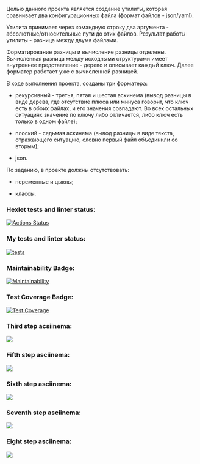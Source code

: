 Целью данного проекта является создание утилиты, которая сравнивает два конфигурационных файла (формат файлов - json/yaml).

Утилита принимает через командную строку два аргумента - абсолютные/относительные пути до этих файлов. Результат работы утилиты - разница между двумя файлами.

Форматирование разницы и вычисление разницы отделены.
Вычисленная разница между исходными структурами имеет внутреннее представление - дерево и описывает каждый ключ. Далее форматер работает уже с вычисленной разницей.

В ходе выполнения проекта, созданы три форматера:
- рекурсивный - третья, пятая и шестая аскинема (вывод разницы в виде дерева, где отсутствие плюса или минуса говорит, что ключ есть в обоих файлах, и его значения совпадают. Во всех остальных ситуациях значение по ключу либо отличается, либо ключ есть только в одном файле);

- плоский - седьмая аскинема (вывод разницы в виде текста, отражающего ситуацию, словно первый файл объединили со вторым);

- json.
 
По заданию, в проекте должны отсутствовать:

- переменные и цыклы;

- классы.

### Hexlet tests and linter status:
[![Actions Status](https://github.com/k1ntsugi1/frontend-project-lvl2/workflows/hexlet-check/badge.svg)](https://github.com/k1ntsugi1/frontend-project-lvl2/actions)
### My tests and linter status:
[![tests](https://github.com/k1ntsugi1/frontend-project-lvl2/actions/workflows/tests.yml/badge.svg?event=push)](https://github.com/k1ntsugi1/frontend-project-lvl2/actions/workflows/tests.yml)
### Maintainability Badge:
[![Maintainability](https://api.codeclimate.com/v1/badges/5fcc78e31b3234360ec4/maintainability)](https://codeclimate.com/github/k1ntsugi1/frontend-project-lvl2/maintainability)
### Test Coverage Badge:
[![Test Coverage](https://api.codeclimate.com/v1/badges/5fcc78e31b3234360ec4/test_coverage)](https://codeclimate.com/github/k1ntsugi1/frontend-project-lvl2/test_coverage)
### Third step acsiinema:
<a href="https://asciinema.org/a/ao34sx4DvNO4iRp3mKl5Iytiy" target="_blank"><img src="https://asciinema.org/a/ao34sx4DvNO4iRp3mKl5Iytiy.svg" /></a>
### Fifth step asciinema:
<a href="https://asciinema.org/a/3xkultWMnfHcvjW40d56qLc2k" target="_blank"><img src="https://asciinema.org/a/3xkultWMnfHcvjW40d56qLc2k.svg" /></a>
### Sixth step asciinema:
<a href="https://asciinema.org/a/729tlYSjig6RHm8aIqy10oycn" target="_blank"><img src="https://asciinema.org/a/729tlYSjig6RHm8aIqy10oycn.svg" /></a>
### Seventh step asciinema:
<a href="https://asciinema.org/a/jRMRddhhS5lig7acLXockO4b5" target="_blank"><img src="https://asciinema.org/a/jRMRddhhS5lig7acLXockO4b5.svg" /></a>
### Eight step asciinema:
<a href="https://asciinema.org/a/JrUsEWG8C52OveDH0Vj2ksYVu" target="_blank"><img src="https://asciinema.org/a/JrUsEWG8C52OveDH0Vj2ksYVu.svg" /></a>
